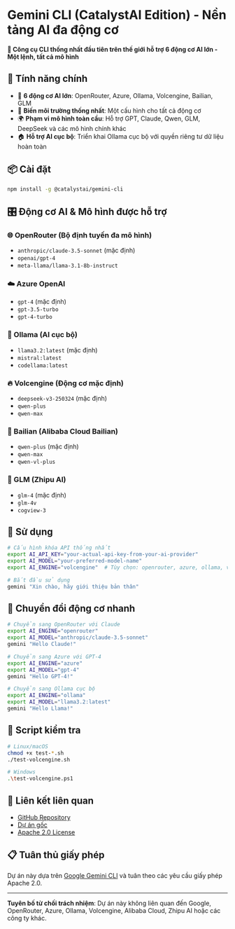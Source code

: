 # Gemini CLI (CatalystAI Edition) - Nền tảng AI đa động cơ

**🚀 Công cụ CLI thống nhất đầu tiên trên thế giới hỗ trợ 6 động cơ AI lớn - Một lệnh, tất cả mô hình**

## 🌟 Tính năng chính

- 🎯 **6 động cơ AI lớn**: OpenRouter, Azure, Ollama, Volcengine, Bailian, GLM
- 🔄 **Biến môi trường thống nhất**: Một cấu hình cho tất cả động cơ
- 🌍 **Phạm vi mô hình toàn cầu**: Hỗ trợ GPT, Claude, Qwen, GLM, DeepSeek và các mô hình chính khác
- 🏠 **Hỗ trợ AI cục bộ**: Triển khai Ollama cục bộ với quyền riêng tư dữ liệu hoàn toàn

## 📦 Cài đặt

```bash
npm install -g @catalystai/gemini-cli
```

## 🎛️ Động cơ AI & Mô hình được hỗ trợ

### 🌐 OpenRouter (Bộ định tuyến đa mô hình)
- `anthropic/claude-3.5-sonnet` (mặc định)
- `openai/gpt-4`
- `meta-llama/llama-3.1-8b-instruct`

### ☁️ Azure OpenAI
- `gpt-4` (mặc định)
- `gpt-3.5-turbo`
- `gpt-4-turbo`

### 🦙 Ollama (AI cục bộ)
- `llama3.2:latest` (mặc định)
- `mistral:latest`
- `codellama:latest`

### 🔥 Volcengine (Động cơ mặc định)
- `deepseek-v3-250324` (mặc định)
- `qwen-plus`
- `qwen-max`

### 🌊 Bailian (Alibaba Cloud Bailian)
- `qwen-plus` (mặc định)
- `qwen-max`
- `qwen-vl-plus`

### 🧠 GLM (Zhipu AI)
- `glm-4` (mặc định)
- `glm-4v`
- `cogview-3`

## 🚀 Sử dụng

```bash
# Cấu hình khóa API thống nhất
export AI_API_KEY="your-actual-api-key-from-your-ai-provider"
export AI_MODEL="your-preferred-model-name"
export AI_ENGINE="volcengine"  # Tùy chọn: openrouter, azure, ollama, volcengine, bailian, glm

# Bắt đầu sử dụng
gemini "Xin chào, hãy giới thiệu bản thân"
```

## 🔧 Chuyển đổi động cơ nhanh

```bash
# Chuyển sang OpenRouter với Claude
export AI_ENGINE="openrouter"
export AI_MODEL="anthropic/claude-3.5-sonnet"
gemini "Hello Claude!"

# Chuyển sang Azure với GPT-4
export AI_ENGINE="azure"
export AI_MODEL="gpt-4"
gemini "Hello GPT-4!"

# Chuyển sang Ollama cục bộ
export AI_ENGINE="ollama"
export AI_MODEL="llama3.2:latest"
gemini "Hello Llama!"
```

## 🧪 Script kiểm tra

```bash
# Linux/macOS
chmod +x test-*.sh
./test-volcengine.sh

# Windows
.\test-volcengine.ps1
```

## 🔗 Liên kết liên quan

- [GitHub Repository](https://github.com/chameleon-nexus/gemini-cli)
- [Dự án gốc](https://github.com/google-gemini/gemini-cli)
- [Apache 2.0 License](https://www.apache.org/licenses/LICENSE-2.0)

## 📋 Tuân thủ giấy phép

Dự án này dựa trên [Google Gemini CLI](https://github.com/google-gemini/gemini-cli) và tuân theo các yêu cầu giấy phép Apache 2.0.

---

**Tuyên bố từ chối trách nhiệm**: Dự án này không liên quan đến Google, OpenRouter, Azure, Ollama, Volcengine, Alibaba Cloud, Zhipu AI hoặc các công ty khác.
